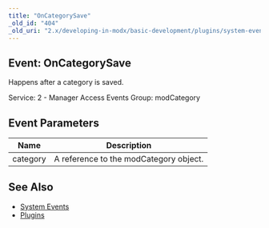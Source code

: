 ```yaml
---
title: "OnCategorySave"
_old_id: "404"
_old_uri: "2.x/developing-in-modx/basic-development/plugins/system-events/oncategorysave"
---
```


## Event: OnCategorySave

Happens after a category is saved.

Service: 2 - Manager Access Events 
Group: modCategory

## Event Parameters

| Name     | Description                            |
| -------- | -------------------------------------- |
| category | A reference to the modCategory object. |

## See Also

- [System Events](developing-in-modx/basic-development/plugins/system-events "System Events")
- [Plugins](developing-in-modx/basic-development/plugins "Plugins")